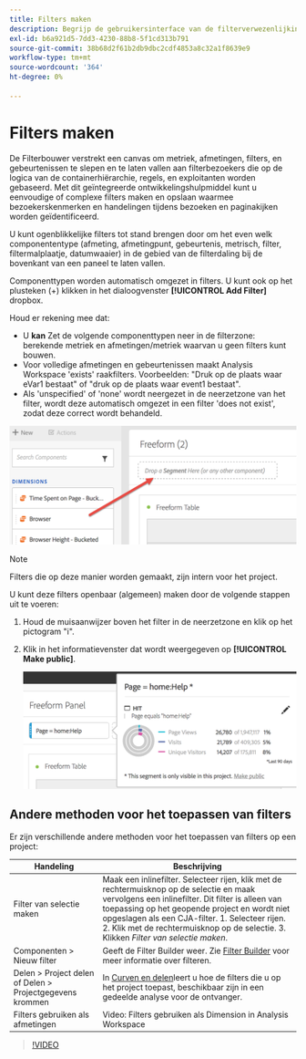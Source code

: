 ```yaml
---
title: Filters maken
description: Begrijp de gebruikersinterface van de filterverwezenlijking.
exl-id: b6a921d5-7dd3-4230-88b8-5f1cd313b791
source-git-commit: 38b68d2f61b2db9dbc2cdf4853a8c32a1f8639e9
workflow-type: tm+mt
source-wordcount: '364'
ht-degree: 0%

---
```


# Filters maken

De Filterbouwer verstrekt een canvas om metriek, afmetingen, filters, en gebeurtenissen te slepen en te laten vallen aan filterbezoekers die op de logica van de containerhiërarchie, regels, en exploitanten worden gebaseerd. Met dit geïntegreerde ontwikkelingshulpmiddel kunt u eenvoudige of complexe filters maken en opslaan waarmee bezoekerskenmerken en handelingen tijdens bezoeken en paginakijken worden geïdentificeerd.

U kunt ogenblikkelijke filters tot stand brengen door om het even welk componententype (afmeting, afmetingpunt, gebeurtenis, metrisch, filter, filtermalplaatje, datumwaaier) in de gebied van de filterdaling bij de bovenkant van een paneel te laten vallen.

Componenttypen worden automatisch omgezet in filters. U kunt ook op het plusteken (+) klikken in het dialoogvenster **[!UICONTROL Add Filter]** dropbox.

Houd er rekening mee dat:

* U **kan** Zet de volgende componenttypen neer in de filterzone: berekende metriek en afmetingen/metriek waarvan u geen filters kunt bouwen.
* Voor volledige afmetingen en gebeurtenissen maakt Analysis Workspace &#39;exists&#39; raakfilters. Voorbeelden: &quot;Druk op de plaats waar eVar1 bestaat&quot; of &quot;druk op de plaats waar event1 bestaat&quot;.
* Als &#39;unspecified&#39; of &#39;none&#39; wordt neergezet in de neerzetzone van het filter, wordt deze automatisch omgezet in een filter &#39;does not exist&#39;, zodat deze correct wordt behandeld.

![](assets/segment-dropzone.png)

>[!NOTE]
>
>Filters die op deze manier worden gemaakt, zijn intern voor het project.

U kunt deze filters openbaar (algemeen) maken door de volgende stappen uit te voeren:

1. Houd de muisaanwijzer boven het filter in de neerzetzone en klik op het pictogram &quot;i&quot;.
1. Klik in het informatievenster dat wordt weergegeven op **[!UICONTROL Make public]**.

   ![](assets/segment-info.png)

## Andere methoden voor het toepassen van filters

Er zijn verschillende andere methoden voor het toepassen van filters op een project:

| Handeling | Beschrijving |
|--- |--- |
| Filter van selectie maken | Maak een inlinefilter. Selecteer rijen, klik met de rechtermuisknop op de selectie en maak vervolgens een inlinefilter. Dit filter is alleen van toepassing op het geopende project en wordt niet opgeslagen als een CJA-filter. 1. Selecteer rijen.  2. Klik met de rechtermuisknop op de selectie.  3. Klikken *Filter van selectie maken*. |
| Componenten > Nieuw filter | Geeft de Filter Builder weer. Zie [Filter Builder](https://experienceleague.adobe.com/docs/analytics/components/segmentation/segmentation-workflow/seg-build.html) voor meer informatie over filteren. |
| Delen > Project delen of Delen > Projectgegevens krommen | In [Curven en delen](https://experienceleague.adobe.com/docs/analytics/analyze/analysis-workspace/curate-share/curate.html#concept_4A9726927E7C44AFA260E2BB2721AFC6)leert u hoe de filters die u op het project toepast, beschikbaar zijn in een gedeelde analyse voor de ontvanger. |
| Filters gebruiken als afmetingen | Video: Filters gebruiken als Dimension in Analysis Workspace |

>[!VIDEO](https://video.tv.adobe.com/v/23974)
